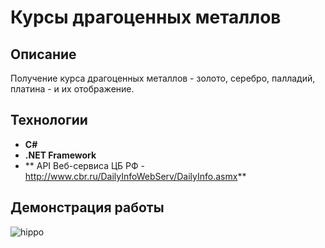 # Курсы драгоценных металлов

 ## Описание
Получение курса драгоценных металлов - золото, серебро, палладий, платина - и их отображение.

## Технологии
 - **C#**
 - **.NET Framework**
 - ** API Веб-сервиса ЦБ РФ - http://www.cbr.ru/DailyInfoWebServ/DailyInfo.asmx**
  
## Демонстрация работы

![hippo](https://media.giphy.com/media/gy9sLg3BC9bAhG0lsA/giphy.gif)


